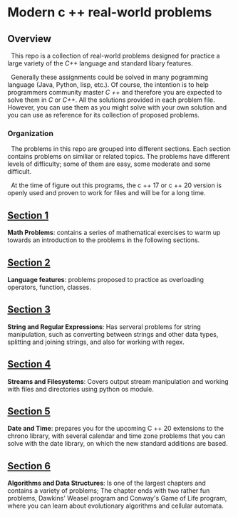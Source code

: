 # Modern c ++ real-world problems 


## Overview

&nbsp; This repo is a collection of real-world problems designed for practice a large variety of the *C++* language and standard libary features.

&nbsp; Generally these assignments could be solved in many pogramming language (Java, Python, lisp, etc.). Of course, the intention is to help programmers community master *C ++* and therefore you are expected to solve them in  *C* or *C++*. All the solutions provided in each problem file. However, you can use them as you might solve with your own solution and you can use as reference for its collection of proposed problems.

### Organization
&nbsp; The problems in this repo are grouped into different sections. Each section contains problems on similiar or related topics. The problems have different levels of difficulty; some of them are easy, some moderate and some difficult.

&nbsp; At the time of figure out this programs, the c ++ 17 or c ++ 20 version is openly used and proven to work for files and will be for a long time.

## [**Section 1**](https://github.com/ms768/modern-c-/tree/main/Math%20problems)
**Math Problems**: contains a series of mathematical exercises to warm up towards an introduction to the problems in the following sections.

## [**Section 2**](https://github.com/ms768/modern-c-/tree/main/Language%20features)
**Language features**: problems proposed to practice as overloading operators, function, classes.

## [**Section 3**](https://github.com/ms768/modern-c-/tree/main/Strings%20and%20Regular%20Expressions)
**String and Regular Expressions**: Has serveral problems for string manipulation, such as converting between strings and other data types, splitting and joining strings, and also for working with regex.

## [**Section 4**](https://github.com/ms768/modern-c-/tree/main/Streams%20and%20filesystem)
**Streams and Filesystems**: Covers output stream manipulation and working with files and directories using python os module.

## [**Section 5**](https://github.com/ms768/modern-c-/tree/main/Date%20and%20Time) 
**Date and Time**: prepares you for the upcoming C ++ 20 extensions to the chrono
library, with several calendar and time zone problems that you can solve with the date
library, on which the new standard additions are based.

## [**Section 6**](https://github.com/ms768/modern-c-/tree/main/Algorithms%20and%20Data%20Structures)
**Algorithms and Data Structures**: Is one of the largest chapters and contains a
variety of problems; The chapter ends with two rather fun problems,
Dawkins' Weasel program and Conway's Game of Life program, where you can learn
about evolutionary algorithms and cellular automata.
